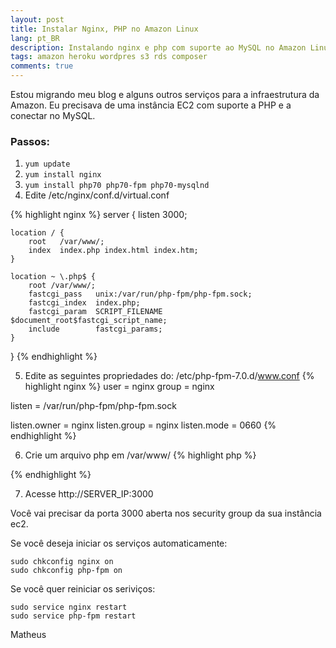 ```yaml
---
layout: post
title: Instalar Nginx, PHP no Amazon Linux
lang: pt_BR
description: Instalando nginx e php com suporte ao MySQL no Amazon Linux
tags: amazon heroku wordpres s3 rds composer
comments: true
---
```


Estou migrando meu blog e alguns outros serviços para a infraestrutura da Amazon. Eu precisava de uma instância EC2 com suporte a PHP e a conectar no MySQL.

### Passos:

1. `yum update`
2. `yum install nginx`
3. `yum install php70 php70-fpm php70-mysqlnd`
4. Edite /etc/nginx/conf.d/virtual.conf

{% highlight nginx %}
server {
    listen       3000;

    location / {
        root   /var/www/;
        index  index.php index.html index.htm;
    }

    location ~ \.php$ {
        root /var/www/;
        fastcgi_pass   unix:/var/run/php-fpm/php-fpm.sock;
        fastcgi_index  index.php;
        fastcgi_param  SCRIPT_FILENAME  $document_root$fastcgi_script_name;
        include        fastcgi_params;
    }
}
{% endhighlight %}

5. Edite as seguintes propriedades do: /etc/php-fpm-7.0.d/www.conf
{% highlight nginx %}
user = nginx
group = nginx

listen = /var/run/php-fpm/php-fpm.sock

listen.owner = nginx
listen.group = nginx
listen.mode = 0660
{% endhighlight %}

6. Crie um arquivo php em /var/www/
{% highlight php %}
<?php
phpinfo();
?>
{% endhighlight %}

7. Acesse http://SERVER_IP:3000 

Você vai precisar da porta 3000 aberta nos security group da sua instância ec2.

Se você deseja iniciar os serviços automaticamente:
```
sudo chkconfig nginx on
sudo chkconfig php-fpm on
```

Se você quer reiniciar os seriviços:
```
sudo service nginx restart
sudo service php-fpm restart
```

Matheus